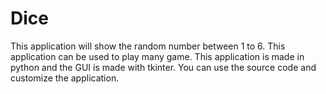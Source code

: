 # Dice
This application will show the random number between 1 to 6. This application can be used to play many game. This application is made in python and the GUI is made with tkinter. You can use the source code and customize the application.    
